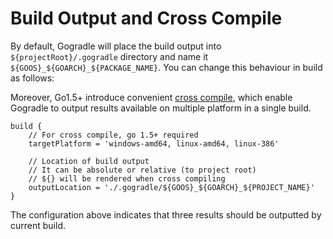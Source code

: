 # Build Output and Cross Compile

By default, Gogradle will place the build output into `${projectRoot}/.gogradle` directory and name it `${GOOS}_${GOARCH}_${PACKAGE_NAME}`. You can change this behaviour in build as follows:

Moreover, Go1.5+ introduce convenient [cross compile](https://dave.cheney.net/2015/08/22/cross-compilation-with-go-1-5), which enable Gogradle to output results available on multiple platform in a single build.

```
build {
    // For cross compile, go 1.5+ required
    targetPlatform = 'windows-amd64, linux-amd64, linux-386'
    
    // Location of build output 
    // It can be absolute or relative (to project root)
    // ${} will be rendered when cross compiling
    outputLocation = './.gogradle/${GOOS}_${GOARCH}_${PROJECT_NAME}'
}
```

The configuration above indicates that three results should be outputted by current build. 

